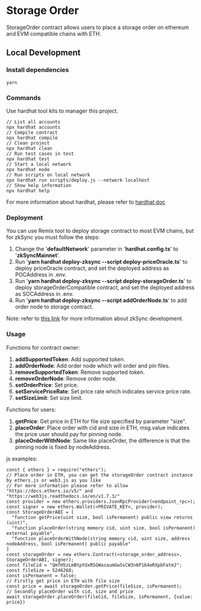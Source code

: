 # Storage Order

StorageOrder contract allows users to place a storage order on ethereum and EVM compatible chains with ETH.

## Local Development

### Install dependencies

```
yarn
```

### Commands

Use hardhat tool kits to manager this project.

```shell
// List all accounts
npx hardhat accounts
// Compile contract
npx hardhat compile
// Clean project
npx hardhat clean
// Run test cases in test
npx hardhat test
// Start a local network
npx hardhat node
// Run scripts on local network
npx hardhat run scripts/deploy.js --network localhost
// Show help information
npx hardhat help
```

For more information about hardhat, please refer to [hardhat doc](https://hardhat.org/getting-started/)

### Deployment

You can use Remix tool to deploy storage contract to most EVM chains, but for zkSync you must follow the steps:

1. Change the '**defaultNetwork**' parameter in '**hardhat.config.ts**' to '**zkSyncMainnet**'.
1. Run '**yarn hardhat deploy-zksync --script deploy-priceOracle.ts**' to deploy priceOracle contract, and set the deployed address as POCAddress in .env.
1. Run '**yarn hardhat deploy-zksync --script deploy-storageOrder.ts**' to deploy storageOrderCompatible contract, and set the deployed address as SOCAddress in .env.
1. Run '**yarn hardhat deploy-zksync --script addOrderNode.ts**' to add order node to storage contract.

Note: refer to [this link](https://docs.zksync.io/dev/) for more information about zkSync development.

### Usage

Functions for contract owner:
1. **addSupportedToken**: Add supported token.
1. **addOrderNode**: Add order node which will order and pin files.
1. **removeSupportedToken**: Remove supported token.
1. **removeOrderNode**: Remove order node.
1. **setOrderPrice**: Set price.
1. **setServicePriceRate**: Set price rate which indicates service price rate.
1. **setSizeLimit**: Set size limit.

Functions for users:
1. **getPrice**: Get price in ETH for file size specified by parameter "size".
1. **placeOrder**: Place order with cid and size in ETH, msg.value indicates the price user should pay for pinning node.
1. **placeOrderWithNode**: Same like placeOrder, the difference is that the pinning node is fixed by nodeAddress.

js examples:
```shell
const { ethers } = require("ethers");
// Place order in ETH, you can get the storageOrder contract instance by ethers.js or web3.js as you like
// For more information please refer to allow "https://docs.ethers.io/v5/" and "https://web3js.readthedocs.io/en/v1.7.3/"
const provider = new ethers.providers.JsonRpcProvider(<endpoint_rpc>);
const signer = new ethers.Wallet(<PRIVATE_KEY>, provider);
const StorageOrderABI = [
  "function getPrice(uint size, bool isPermanent) public view returns (uint)",
  "function placeOrder(string memory cid, uint size, bool isPermanent) external payable",
  "function placeOrderWithNode(string memory cid, uint size, address nodeAddress, bool isPermanent) public payable"
]
const storageOrder = new ethers.Contract(<storage_order_address>, StorageOrderABI, signer);
const fileCid = "QmfH5zLmBtptUxRSGWazaumGwSsCW3n6P164eRXpbFatmJ";
const fileSize = 5246268;
const isPermanent = false;
// Firstly get price in ETH with file size
const price = await storageOrder.getPrice(fileSize, isPermanent);
// Secondly placeOrder with cid, size and price 
await storageOrder.placeOrder(fileCid, fileSize, isPermanent, {value: price})
```
